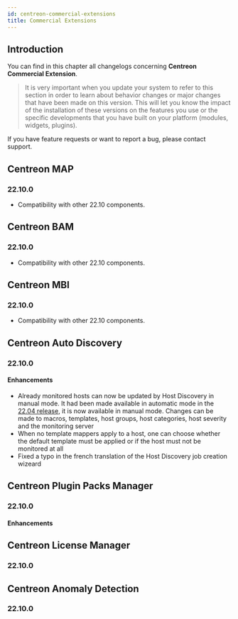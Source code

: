 ```yaml
---
id: centreon-commercial-extensions
title: Commercial Extensions
---
```


## Introduction

You can find in this chapter all changelogs concerning **Centreon Commercial Extension**.

> It is very important when you update your system to refer to this section in order to learn about behavior changes or
> major changes that have been made on this version. This will let you know the impact of the installation of these
> versions on the features you use or the specific developments that you have built on your platform (modules,
> widgets, plugins).

If you have feature requests or want to report a bug, please contact support.

## Centreon MAP

### 22.10.0

- Compatibility with other 22.10 components.

## Centreon BAM

### 22.10.0

- Compatibility with other 22.10 components.

## Centreon MBI

### 22.10.0

- Compatibility with other 22.10 components.

## Centreon Auto Discovery

### 22.10.0

#### Enhancements

- Already monitored hosts can now be updated by Host Discovery in manual mode. It had been made available in automatic mode in the [22.04 release](../../22.04/releases/centreon-commercial-extensions/#centreon-auto-discovery), it is now available in manual mode. Changes can be made to macros, templates, host groups, host categories, host severity and the monitoring server
- When no template mappers apply to a host, one can choose whether the default template must be applied or if the host must not be monitored at all
- Fixed a typo in the french translation of the Host Discovery job creation wizeard

## Centreon Plugin Packs Manager

### 22.10.0

#### Enhancements

## Centreon License Manager

### 22.10.0

## Centreon Anomaly Detection

### 22.10.0
